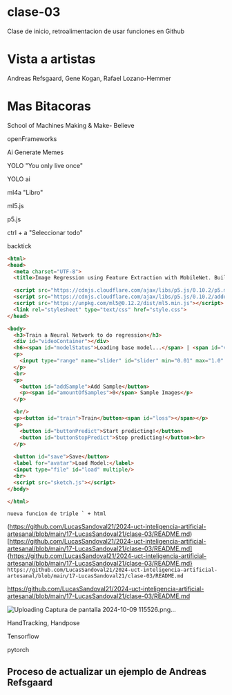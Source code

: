 # clase-03

Clase de inicio, retroalimentacion de usar funciones en Github

# Vista a artistas

Andreas Refsgaard, Gene Kogan, Rafael Lozano-Hemmer

# Mas Bitacoras

School of Machines
Making & Make- Believe

openFrameworks

Ai Generate Memes

YOLO
"You only live once"

YOLO ai

ml4a "Libro"

ml5.js

p5.js

ctrl + a "Seleccionar todo"

backtick


```html
<html>
<head>
  <meta charset="UTF-8">
  <title>Image Regression using Feature Extraction with MobileNet. Built with p5.js</title>

  <script src="https://cdnjs.cloudflare.com/ajax/libs/p5.js/0.10.2/p5.min.js"></script>
  <script src="https://cdnjs.cloudflare.com/ajax/libs/p5.js/0.10.2/addons/p5.sound.min.js"></script>
  <script src="https://unpkg.com/ml5@0.12.2/dist/ml5.min.js"></script>
  <link rel="stylesheet" type="text/css" href="style.css">
</head>

<body>
  <h3>Train a Neural Network to do regression</h3>
  <div id="videoContainer"></div>
  <h6><span id="modelStatus">Loading base model...</span> | <span id="videoStatus">Loading video...</span></h6>
  <p>
    <input type="range" name="slider" id="slider" min="0.01" max="1.0" step="0.01" value="0.5">
  </p>
  <br>
  <p>
    <button id="addSample">Add Sample</button>
    <p><span id="amountOfSamples">0</span> Sample Images</p>
  </p>

  <br/>
  <p><button id="train">Train</button><span id="loss"></span></p>
  <p>
    <button id="buttonPredict">Start predicting!</button>
    <button id="buttonStopPredict">Stop predicting!</button><br>
  </p>
  
  <button id="save">Save</button> 
  <label for="avatar">Load Model:</label>
  <input type="file" id="load" multiple/>
  <br>
  <script src="sketch.js"></script>
</body>

</html>
```

``` nueva funcion de triple ` + html ```


(https://github.com/LucasSandoval21/2024-uct-inteligencia-artificial-artesanal/blob/main/17-LucasSandoval21/clase-03/README.md)
[https://github.com/LucasSandoval21/2024-uct-inteligencia-artificial-artesanal/blob/main/17-LucasSandoval21/clase-03/README.md]
{https://github.com/LucasSandoval21/2024-uct-inteligencia-artificial-artesanal/blob/main/17-LucasSandoval21/clase-03/README.md}
```https://github.com/LucasSandoval21/2024-uct-inteligencia-artificial-artesanal/blob/main/17-LucasSandoval21/clase-03/README.md```

https://github.com/LucasSandoval21/2024-uct-inteligencia-artificial-artesanal/blob/main/17-LucasSandoval21/clase-03/README.md


![Uploading Captura de pantalla 2024-10-09 115526.png…]()

HandTracking, Handpose

Tensorflow

pytorch



## Proceso de actualizar un ejemplo de Andreas Refsgaard
